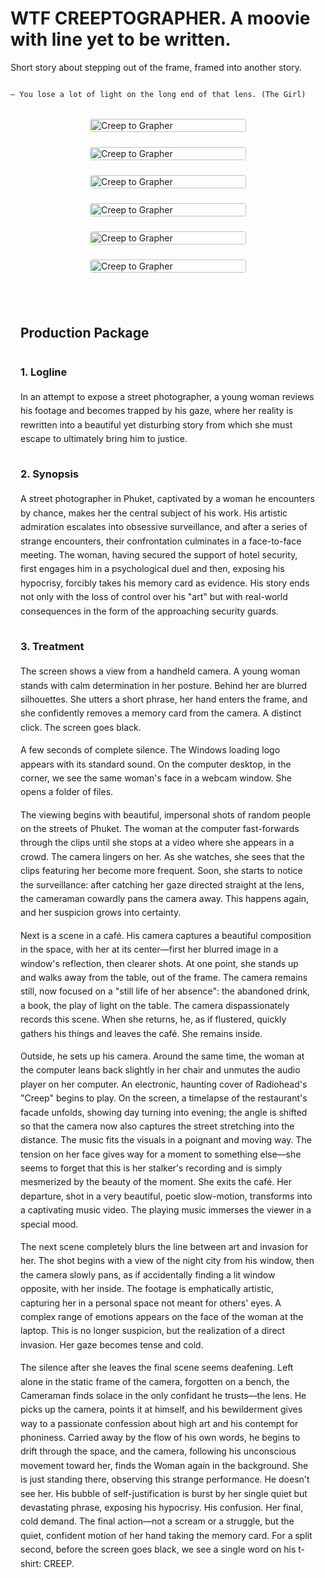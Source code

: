 # WTF CREEPTOGRAPHER. A moovie with line yet to be written.
Short story about stepping out of the frame, framed into another story.

```

— You lose a lot of light on the long end of that lens. (The Girl)

```


<div class="storyboard">
    <style>
    div.frameset {
        display: flex;
        flex-wrap: wrap;
        justify-content: center;
        gap: 1.5rem;
        margin: 2rem 0;
    }
    div.frameset > a {
        flex: 0 1 calc(33.333% - 1rem);
        min-width: 250px;
        transition: transform 0.3s ease;
        overflow: hidden;
    }
    div.frameset > a:hover {
        transform: scale(1.03);
    }
    div.frameset > a > img.frame {
        width: 100%;
        height: auto;
        border-radius: 4px;
        box-shadow: 0 4px 12px rgba(0, 0, 0, 0.1);
        display: block;
    }
    @media (max-width: 768px) {
        div.frameset > a {
            flex: 0 1 calc(50% - 1rem);
        }
    }
    @media (max-width: 480px) {
        div.frameset > a {
            flex: 0 1 100%;
        }
    }
    </style>
    <div class="frameset">
        <a href="img/brief_6_frames/fhd/1.jpg" target="_blank"><img class="frame" src="img/brief_6_frames/1.jpg" alt="Creep to Grapher"></a>
        <a href="img/brief_6_frames/fhd/2.jpg" target="_blank"><img class="frame" src="img/brief_6_frames/2.jpg" alt="Creep to Grapher"></a>
        <a href="img/brief_6_frames/fhd/3.jpg" target="_blank"><img class="frame" src="img/brief_6_frames/3.jpg" alt="Creep to Grapher"></a>
        <a href="img/brief_6_frames/fhd/4.jpg" target="_blank"><img class="frame" src="img/brief_6_frames/4.jpg" alt="Creep to Grapher"></a>
        <a href="img/brief_6_frames/fhd/5.jpg" target="_blank"><img class="frame" src="img/brief_6_frames/5.jpg" alt="Creep to Grapher"></a>
        <a href="img/brief_6_frames/fhd/6.jpg" target="_blank"><img class="frame" src="img/brief_6_frames/6.jpg" alt="Creep to Grapher"></a>
    </div>
</div>

<style>
.production-package {
    max-width: 900px;
    margin: 0 auto;
    padding: 1rem;
    line-height: 1.6;
}
h2, h3 {
    margin-top: 2rem;
    margin-bottom: 1rem;
}
</style>

<div class="production-package">

## Production Package


### 1. Logline
In an attempt to expose a street photographer, a young woman reviews his footage and becomes trapped by his gaze, where her reality is rewritten into a beautiful yet disturbing story from which she must escape to ultimately bring him to justice.

### 2. Synopsis
A street photographer in Phuket, captivated by a woman he encounters by chance, makes her the central subject of his work. His artistic admiration escalates into obsessive surveillance, and after a series of strange encounters, their confrontation culminates in a face-to-face meeting. The woman, having secured the support of hotel security, first engages him in a psychological duel and then, exposing his hypocrisy, forcibly takes his memory card as evidence. His story ends not only with the loss of control over his "art" but with real-world consequences in the form of the approaching security guards.

### 3. Treatment
The screen shows a view from a handheld camera. A young woman stands with calm determination in her posture. Behind her are blurred silhouettes. She utters a short phrase, her hand enters the frame, and she confidently removes a memory card from the camera. A distinct click. The screen goes black.

A few seconds of complete silence. The Windows loading logo appears with its standard sound. On the computer desktop, in the corner, we see the same woman's face in a webcam window. She opens a folder of files.

The viewing begins with beautiful, impersonal shots of random people on the streets of Phuket. The woman at the computer fast-forwards through the clips until she stops at a video where she appears in a crowd. The camera lingers on her. As she watches, she sees that the clips featuring her become more frequent. Soon, she starts to notice the surveillance: after catching her gaze directed straight at the lens, the cameraman cowardly pans the camera away. This happens again, and her suspicion grows into certainty.

Next is a scene in a café. His camera captures a beautiful composition in the space, with her at its center—first her blurred image in a window's reflection, then clearer shots. At one point, she stands up and walks away from the table, out of the frame. The camera remains still, now focused on a "still life of her absence": the abandoned drink, a book, the play of light on the table. The camera dispassionately records this scene. When she returns, he, as if flustered, quickly gathers his things and leaves the café. She remains inside.

Outside, he sets up his camera. Around the same time, the woman at the computer leans back slightly in her chair and unmutes the audio player on her computer. An electronic, haunting cover of Radiohead's "Creep" begins to play. On the screen, a timelapse of the restaurant's facade unfolds, showing day turning into evening; the angle is shifted so that the camera now also captures the street stretching into the distance. The music fits the visuals in a poignant and moving way. The tension on her face gives way for a moment to something else—she seems to forget that this is her stalker's recording and is simply mesmerized by the beauty of the moment. She exits the café. Her departure, shot in a very beautiful, poetic slow-motion, transforms into a captivating music video. The playing music immerses the viewer in a special mood.

The next scene completely blurs the line between art and invasion for her. The shot begins with a view of the night city from his window, then the camera slowly pans, as if accidentally finding a lit window opposite, with her inside. The footage is emphatically artistic, capturing her in a personal space not meant for others' eyes. A complex range of emotions appears on the face of the woman at the laptop. This is no longer suspicion, but the realization of a direct invasion. Her gaze becomes tense and cold.

The silence after she leaves the final scene seems deafening. Left alone in the static frame of the camera, forgotten on a bench, the Cameraman finds solace in the only confidant he trusts—the lens. He picks up the camera, points it at himself, and his bewilderment gives way to a passionate confession about high art and his contempt for phoniness. Carried away by the flow of his own words, he begins to drift through the space, and the camera, following his unconscious movement toward her, finds the Woman again in the background. She is just standing there, observing this strange performance. He doesn't see her. His bubble of self-justification is burst by her single quiet but devastating phrase, exposing his hypocrisy. His confusion. Her final, cold demand. The final action—not a scream or a struggle, but the quiet, confident motion of her hand taking the memory card. For a split second, before the screen goes black, we see a single word on his t-shirt: CREEP.
</div>